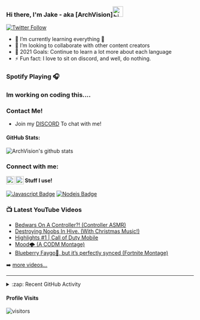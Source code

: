### Hi there, I'm Jake - aka [ArchVision]<img src="https://user-images.githubusercontent.com/1303154/88677602-1635ba80-d120-11ea-84d8-d263ba5fc3c0.gif" width="28px" alt="hi">

[![Twitter Follow](https://img.shields.io/twitter/follow/JakeFSF11?color=1DA1F2&logo=twitter&style=for-the-badge)](https://twitter.com/intent/follow?original_referer=https%3A%2F%2Fgithub.com%2FJakeFSF11&screen_name=JakeFSF11)



- 🌱 I’m currently learning everything 🤣
- 👯 I’m looking to collaborate with other content creators
- 🥅 2021 Goals: Continue to learn a lot more about each language
- ⚡ Fun fact: I love to sit on discord, and well, do nothing.

### Spotify Playing 🎧

### Im working on coding this....

### Contact Me!
* Join my [DISCORD](https://discord.gg/HnHU6SNv69) To chat with me!

#### GitHub Stats:
![ArchVision's github stats](https://github-readme-stats.vercel.app/api?username=ArchVision&count_private=true&theme=tokyonight&hide=contribs,prs)

### Connect with me:
[<img align="left" alt="Alphaed | YouTube" width="22px" src="https://cdn.jsdelivr.net/npm/simple-icons@v3/icons/youtube.svg" />][youtube]
[<img align="left" alt="JakeFSF11 | Twitter" width="22px" src="https://cdn.jsdelivr.net/npm/simple-icons@v3/icons/twitter.svg" />][twitter]

#### Stuff I use!
[![Javascript Badge](https://img.shields.io/badge/-Javascript-F0DB4F?style=for-the-badge&labelColor=black&logo=javascript&logoColor=F0DB4F)](#) [![Nodejs Badge](https://img.shields.io/badge/-Nodejs-3C873A?style=for-the-badge&labelColor=black&logo=node.js&logoColor=3C873A)](#)


### 📺 Latest YouTube Videos

<!-- YOUTUBE:START -->
- [Bedwars On A Controller?! (Controller ASMR)](https://www.youtube.com/watch?v=fjTgPrTaiyg)
- [Destroying Noobs In Hive. (With Christmas Music!)](https://www.youtube.com/watch?v=gx5nixsGrZQ)
- [Highlights #1 | Call of Duty Mobile](https://www.youtube.com/watch?v=WD0etkyigCU)
- [Mood🌩 (A CODM Montage)](https://www.youtube.com/watch?v=Kjap5cXemhY)
- [Blueberry Faygo🍇, but it’s perfectly synced (Fortnite Montage)](https://www.youtube.com/watch?v=s4jkrjVjoak)
<!-- YOUTUBE:END -->

➡️ [more videos...](https://www.youtube.com/channel/UCHQJP1PkuS15rm46uvVGoJg)

---

<details>
  <summary>:zap: Recent GitHub Activity</summary>
  
<!--START_SECTION:activity-->
   Also trying to figure this out.
<!--END_SECTION:activity-->

</details>

#### Profile Visits 

![visitors](https://visitor-badge.glitch.me/badge?page_id=ArchVision.ArchVision)


[twitter]: https://twitter.com/JakeFSF11
[youtube]: https://www.youtube.com/channel/UCHQJP1PkuS15rm46uvVGoJg